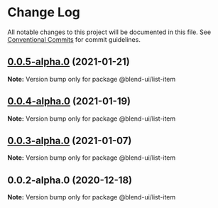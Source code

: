 # Change Log

All notable changes to this project will be documented in this file.
See [Conventional Commits](https://conventionalcommits.org) for commit guidelines.

## [0.0.5-alpha.0](https://prifina-admin/prifina/blend-ui/compare/@blend-ui/list-item@0.0.4-alpha.0...@blend-ui/list-item@0.0.5-alpha.0) (2021-01-21)

**Note:** Version bump only for package @blend-ui/list-item





## [0.0.4-alpha.0](https://prifina-admin/prifina/blend-ui/compare/@blend-ui/list-item@0.0.3-alpha.0...@blend-ui/list-item@0.0.4-alpha.0) (2021-01-19)

**Note:** Version bump only for package @blend-ui/list-item





## [0.0.3-alpha.0](https://prifina-admin/prifina/blend-ui/compare/@blend-ui/list-item@0.0.2-alpha.0...@blend-ui/list-item@0.0.3-alpha.0) (2021-01-07)

**Note:** Version bump only for package @blend-ui/list-item





## 0.0.2-alpha.0 (2020-12-18)

**Note:** Version bump only for package @blend-ui/list-item
